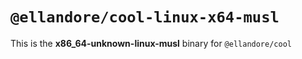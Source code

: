 # `@ellandore/cool-linux-x64-musl`

This is the **x86_64-unknown-linux-musl** binary for `@ellandore/cool`
